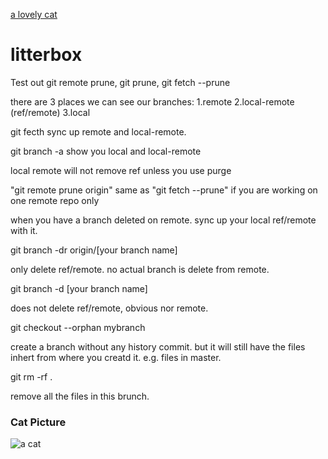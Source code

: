 [a lovely cat](#cat-picture)
# litterbox

Test out git remote prune, git prune, git fetch --prune

there are 3 places we can see our branches:
1.remote
2.local-remote (ref/remote)
3.local

git fecth sync up remote and local-remote. 

git branch -a show you local and local-remote

local remote will not remove ref unless you use purge 

"git remote prune origin" same as "git fetch --prune" if you are working on one remote repo only

when you have a branch deleted on remote. sync up your local ref/remote with it. 

git branch -dr origin/[your branch name]

only delete ref/remote. no actual branch is delete from remote. 

git branch -d [your branch name]

does not delete ref/remote, obvious nor remote. 


git checkout --orphan mybranch

create a branch without any history commit. but it will still have the files inhert from where you creatd it. e.g. files in master. 

git rm -rf .

remove all the files in this brunch. 

### Cat Picture
![a cat](https://images.pexels.com/photos/20787/pexels-photo.jpg?auto=compress&cs=tinysrgb&h=350)

